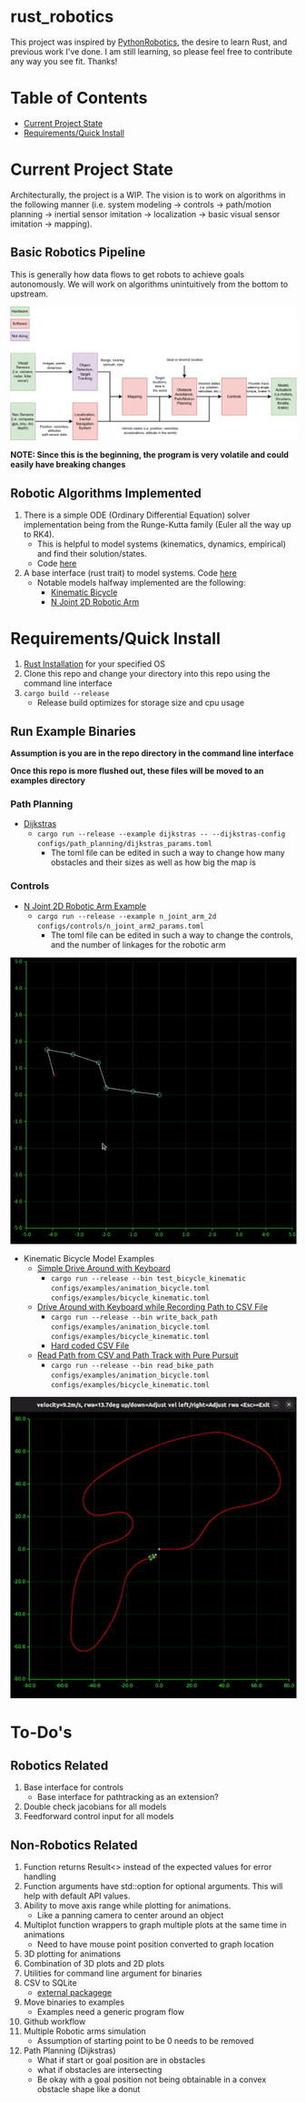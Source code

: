 # rust_robotics
This project was inspired by [PythonRobotics](https://github.com/AtsushiSakai/PythonRobotics), the desire to learn Rust, and previous work I've done. I am still learning, so please feel free to contribute any way you see fit. Thanks!

# Table of Contents 
* [Current Project State](#current-project-state)
* [Requirements/Quick Install](#requirementsquick-install)

# Current Project State
Architecturally, the project is a WIP. The vision is to work on algorithms in the following manner (i.e. system modeling -> controls -> path/motion planning -> inertial sensor imitation -> localization -> basic visual sensor imitation -> mapping).

## Basic Robotics Pipeline
This is generally how data flows to get robots to achieve goals autonomously. We will work on algorithms unintuitively from the bottom to upstream.

![Basic Robotics Pipeline](https://github.com/shassen14/rust_robotics_media/blob/main/general/basic_robotics_pipeline.drawio.png)

**NOTE: Since this is the beginning, the program is very volatile and could easily have breaking changes**

## Robotic Algorithms Implemented
1. There is a simple ODE (Ordinary Differential Equation) solver implementation being from the Runge-Kutta family (Euler all the way up to RK4).
    * This is helpful to model systems (kinematics, dynamics, empirical) and find their solution/states. 
    * Code [here](/src/num_methods/runge_kutta.rs)
2. A base interface (rust trait) to model systems. Code [here](/src/models/base.rs)
    * Notable models halfway implemented are the following:
        * [Kinematic Bicycle](/src/models/ground_vehicles/bicycle_kinematic.rs)
        * [N Joint 2D Robotic Arm](/src/models/humanoid/n_joint_arm2.rs)

# Requirements/Quick Install
1. [Rust Installation](https://www.rust-lang.org/tools/install) for your specified OS
2. Clone this repo and change your directory into this repo using the command line interface
3. `cargo build --release`
    * Release build optimizes for storage size and cpu usage

## Run Example Binaries
**Assumption is you are in the repo directory in the command line interface**

**Once this repo is more flushed out, these files will be moved to an examples directory**

### Path Planning
* [Dijkstras](examples/path_planning/dijkstras.rs)
    * `cargo run --release --example dijkstras -- --dijkstras-config configs/path_planning/dijkstras_params.toml`
        * The toml file can be edited in such a way to change how many obstacles and their sizes as well as how big the map is

### Controls
* [N Joint 2D Robotic Arm Example](/src/bin/test_n_joint_arm2.rs)
    * `cargo run --release --example n_joint_arm_2d configs/controls/n_joint_arm2_params.toml`
        * The toml file can be edited in such a way to change the controls, and the number of linkages for the robotic arm

![N Joint Robotic Arm Simulation](https://github.com/shassen14/rust_robotics_media/blob/main/models/n_joint_robotic_arm_2d.gif)

* Kinematic Bicycle Model Examples
    * [Simple Drive Around with Keyboard](/src/bin/test_bicycle_kinematic.rs) 
        * `cargo run --release --bin test_bicycle_kinematic configs/examples/animation_bicycle.toml configs/examples/bicycle_kinematic.toml`
    * [Drive Around with Keyboard while Recording Path to CSV File](/src/bin/write_bike_path.rs)
        * `cargo run --release --bin write_back_path configs/examples/animation_bicycle.toml configs/examples/bicycle_kinematic.toml`
        * [Hard coded CSV File](/logs/examples/example_path.csv)
    * [Read Path from CSV and Path Track with Pure Pursuit](/src/bin/read_bike_path.rs) 
        * `cargo run --release --bin read_bike_path configs/examples/animation_bicycle.toml configs/examples/bicycle_kinematic.toml`

![Pure Pursuit on a Predetermined Path using Kinematic Bicycle Model](https://github.com/shassen14/rust_robotics_media/blob/main/models/bicycle_kinematic_pure_pursuit.gif)


# To-Do's

## Robotics Related
1. Base interface for controls
    * Base interface for pathtracking as an extension?
1. Double check jacobians for all models
1. Feedforward control input for all models


## Non-Robotics Related
1. Function returns Result<> instead of the expected values for error handling
1. Function arguments have std::option for optional arguments. This will help with default API values.
1. Ability to move axis range while plotting for animations. 
    * Like a panning camera to center around an object
1. Multiplot function wrappers to graph multiple plots at the same time in animations
    * Need to have mouse point position converted to graph location
1. 3D plotting for animations
1. Combination of 3D plots and 2D plots
1. Utilities for command line argument for binaries
1. CSV to SQLite
    * [external packagege](https://github.com/rusqlite/rusqlite)
1. Move binaries to examples
    * Examples need a generic program flow
1. Github workflow
1. Multiple Robotic arms simulation
    * Assumption of starting point to be 0 needs to be removed
1. Path Planning (Dijkstras)
    * What if start or goal position are in obstacles
    * what if obstacles are intersecting
    * Be okay with a goal position not being obtainable in a convex obstacle shape like a donut





